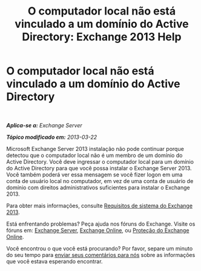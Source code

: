 ﻿---
title: 'O computador local não está vinculado a um domínio do Active Directory: Exchange 2013 Help'
TOCTitle: O computador local não está vinculado a um domínio do Active Directory
ms:assetid: feb08845-6d44-4760-9932-6eca22f35eec
ms:mtpsurl: https://technet.microsoft.com/pt-br/library/ms.exch.setupreadiness.computernotpartofdomain(v=EXCHG.150)
ms:contentKeyID: 50487082
ms.date: 05/22/2018
mtps_version: v=EXCHG.150
ms.translationtype: MT
---

# O computador local não está vinculado a um domínio do Active Directory

 

_**Aplica-se a:** Exchange Server_

_**Tópico modificado em:** 2013-03-22_

Microsoft Exchange Server 2013 instalação não pode continuar porque detectou que o computador local não é um membro de um domínio do Active Directory. Você deve ingressar o computador local para um domínio do Active Directory para que você possa instalar o Exchange Server 2013. Você também poderá ver essa mensagem se você fizer logon em uma conta de usuário local no computador, em vez de uma conta de usuário de domínio com direitos administrativos suficientes para instalar o Exchange 2013.

Para obter mais informações, consulte [Requisitos de sistema do Exchange 2013](exchange-2013-system-requirements-exchange-2013-help.md).

Está enfrentando problemas? Peça ajuda nos fóruns do Exchange. Visite os fóruns em: [Exchange Server](https://go.microsoft.com/fwlink/p/?linkid=60612), [Exchange Online](https://go.microsoft.com/fwlink/p/?linkid=267542), ou [Proteção do Exchange Online](https://go.microsoft.com/fwlink/p/?linkid=285351).

Você encontrou o que você está procurando? Por favor, separe um minuto do seu tempo para [enviar seus comentários para nós](mailto:exsetuphelpfeedback@microsoft.com?subject=exchange%202013%20setup%20help%20feedback) sobre as informações que você estava esperando encontrar.

